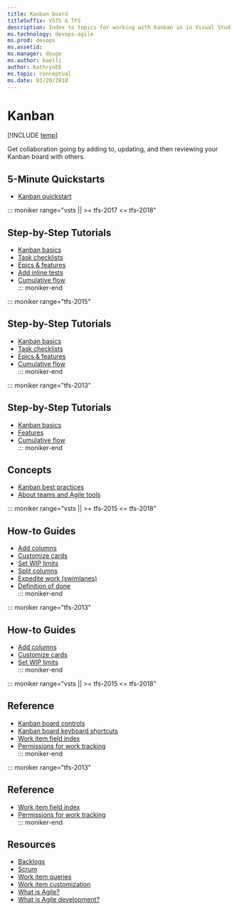 ```yaml
---
title: Kanban board 
titleSuffix: VSTS & TFS
description: Index to topics for working with Kanban in in Visual Studio Team Services & Team Foundation Server   
ms.technology: devops-agile
ms.prod: devops
ms.assetid:  
ms.manager: douge
ms.author: kaelli
author: KathrynEE
ms.topic: conceptual
ms.date: 03/20/2018
---
```


# Kanban

[!INCLUDE [temp](../_shared/version-vsts-tfs-all-versions.md)]  

Get collaboration going by adding to, updating, and then reviewing your Kanban board with others. 


## 5-Minute Quickstarts  

- [Kanban quickstart](kanban-quickstart.md)  


::: moniker range="vsts || >= tfs-2017 <= tfs-2018"

## Step-by-Step Tutorials

- [Kanban basics](kanban-basics.md)
- [Task checklists](add-task-checklists.md)
- [Epics & features](kanban-epics-features-stories.md)
- [Add inline tests](add-run-update-tests.md)
- [Cumulative flow](../../report/dashboards/cumulative-flow.md?toc=/vsts/work/kanban/toc.json&bc=/vsts/work/kanban/breadcrumb/toc.json)  
::: moniker-end

::: moniker range="tfs-2015"
## Step-by-Step Tutorials

- [Kanban basics](kanban-basics.md)
- [Task checklists](add-task-checklists.md)
- [Epics & features](kanban-epics-features-stories.md)
- [Cumulative flow](../../report/dashboards/cumulative-flow.md?toc=/vsts/work/kanban/toc.json&bc=/vsts/work/kanban/breadcrumb/toc.json)  
::: moniker-end

::: moniker range="tfs-2013"
## Step-by-Step Tutorials

- [Kanban basics](kanban-basics.md)
- [Features](kanban-epics-features-stories.md)
- [Cumulative flow](../../report/dashboards/cumulative-flow.md?toc=/vsts/work/kanban/toc.json&bc=/vsts/work/kanban/breadcrumb/toc.json)  
::: moniker-end

## Concepts 
      
- [Kanban best practices](best-practices-kanban.md)      
- [About teams and Agile tools](../../settings/about-teams-and-settings.md?toc=/vsts/work/kanban/toc.json&bc=/vsts/work/kanban/breadcrumb/toc.json)  



::: moniker range="vsts || >= tfs-2015 <= tfs-2018"

## How-to Guides

- [Add columns](add-columns.md) 
- [Customize cards](../customize/customize-cards.md?toc=/vsts/work/kanban/toc.json&bc=/vsts/work/kanban/breadcrumb/toc.json)    
- [Set WIP limits](wip-limits.md)  
- [Split columns](split-columns.md)  
- [Expedite work (swimlanes)](expedite-work.md)  
- [Definition of done](definition-of-done.md)  
::: moniker-end  

::: moniker range="tfs-2013"

## How-to Guides

- [Add columns](add-columns.md) 
- [Customize cards](../customize/customize-cards.md?toc=/vsts/work/kanban/toc.json&bc=/vsts/work/kanban/breadcrumb/toc.json)    
- [Set WIP limits](wip-limits.md)  
::: moniker-end  

::: moniker range="vsts || >= tfs-2015 <= tfs-2018"
## Reference   

- [Kanban board controls](kanban-board-controls.md) 
- [Kanban board keyboard shortcuts](kanban-board-keyboard-shortcuts.md) 
- [Work item field index](../work-items/guidance/work-item-field.md?toc=/vsts/work/kanban/toc.json&bc=/vsts/work/kanban/breadcrumb/toc.json) 
- [Permissions for work tracking](../../security/permissions-access-work-tracking.md?toc=/vsts/work/kanban/toc.json&bc=/vsts/work/kanban/breadcrumb/toc.json)      
::: moniker-end  
  
::: moniker range="tfs-2013"
## Reference   

- [Work item field index](../work-items/guidance/work-item-field.md?toc=/vsts/work/kanban/toc.json&bc=/vsts/work/kanban/breadcrumb/toc.json) 
- [Permissions for work tracking](../../security/permissions-access-work-tracking.md?toc=/vsts/work/kanban/toc.json&bc=/vsts/work/kanban/breadcrumb/toc.json)      
::: moniker-end  

## Resources 

- [Backlogs](../backlogs/index.md)
- [Scrum](../scrum/index.md)
- [Work item queries](../track/index.md)
- [Work item customization](../customize/index.md) 
- [What is Agile?](/azure/devops/agile/what-is-agile)   
- [What is Agile development?](/azure/devops/agile/what-is-agile-development)  


<!--- 
Add Q&A about Can I add another Kanban board? 
--> 
